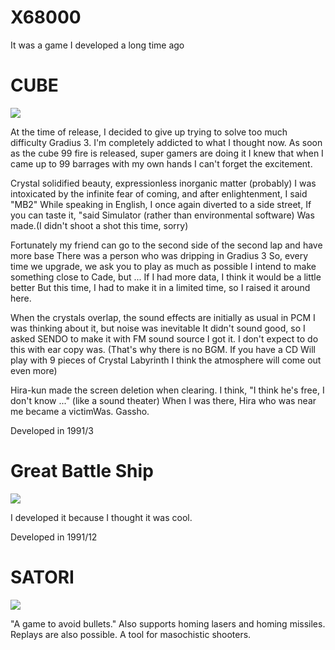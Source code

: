 # X68000
 It was a game I developed a long time ago


# CUBE
![](http://fluidmechanics.o.oo7.jp/x68000/cube.gif)

At the time of release, I decided to give up trying to solve too much difficulty Gradius 3.
I'm completely addicted to what I thought now.
As soon as the cube 99 fire is released, super gamers are doing it
I knew that when I came up to 99 barrages with my own hands
I can't forget the excitement.

Crystal solidified beauty, expressionless inorganic matter (probably)
I was intoxicated by the infinite fear of coming, and after enlightenment, I said "MB2"
While speaking in English, I once again diverted to a side street,
If you can taste it, "said Simulator (rather than environmental software)
Was made.(I didn't shoot a shot this time, sorry)

Fortunately my friend can go to the second side of the second lap and have more base
There was a person who was dripping in Gradius 3
So, every time we upgrade, we ask you to play as much as possible
I intend to make something close to Cade, but ...
If I had more data, I think it would be a little better
But this time, I had to make it in a limited time, so
I raised it around here.

When the crystals overlap, the sound effects are initially as usual in PCM
I was thinking about it, but noise was inevitable
It didn't sound good, so I asked SENDO to make it with FM sound source
I got it. I don't expect to do this with ear copy
was. (That's why there is no BGM. If you have a CD
Will play with 9 pieces of Crystal Labyrinth
I think the atmosphere will come out even more)

Hira-kun made the screen deletion when clearing.
I think, "I think he's free, I don't know ..." (like a sound theater)
When I was there, Hira who was near me became a victimWas. Gassho.

Developed in 1991/3

# Great Battle Ship
![](http://fluidmechanics.o.oo7.jp/x68000/tc.gif)

I developed it because I thought it was cool.

Developed in 1991/12

# SATORI
![](http://fluidmechanics.o.oo7.jp/x68000/satori.gif)

"A game to avoid bullets."
Also supports homing lasers and homing missiles.
Replays are also possible.
A tool for masochistic shooters.



